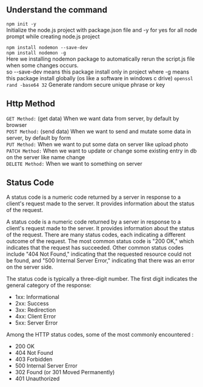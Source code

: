 ## Understand the command

`npm init -y` <br>
Initialize the node.js project with package.json file and -y for yes for all node prompt while creating node.js project <br>

`npm install nodemon --save-dev` <br>
`npm install nodemon -g` <br>
Here we installing nodemon package to automatically rerun the script.js file when some changes occurs. <br>
so --save-dev means this package install only in project where -g means this package install globally (os like a software in windows c drive)
`openssl rand -base64 32` Generate random secure unique phrase or key

## Http Method

`GET Method:` (get data) When we want data from server, by default by browser <br>
`POST Method:` (send data) When we want to send and mutate some data in server, by default by form <br>
`PUT Method:` When we want to put some data on server like upload photo<br>
`PATCH Method:` When we want to update or change some existing entry in db on the server like name change<br>
`DELETE Method:` When we want to something on server<br>

## Status Code

A status code is a numeric code returned by a server in response to a client's request made to the server. It provides information about the status of the request.

A status code is a numeric code returned by a server in response to a client's request made to the server. It provides information about the status of the request. There are many status codes, each indicating a different outcome of the request. The most common status code is "200 OK," which indicates that the request has succeeded. Other common status codes include "404 Not Found," indicating that the requested resource could not be found, and "500 Internal Server Error," indicating that there was an error on the server side. <br>

The status code is typically a three-digit number. The first digit indicates the general category of the response: <br>

- 1xx: Informational
- 2xx: Success
- 3xx: Redirection
- 4xx: Client Error
- 5xx: Server Error

Among the HTTP status codes, some of the most commonly encountered : <br>

- 200 OK
- 404 Not Found
- 403 Forbidden
- 500 Internal Server Error
- 302 Found (or 301 Moved Permanently)
- 401 Unauthorized
